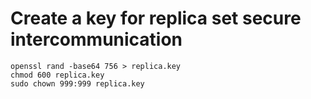 # Create a key for replica set secure intercommunication

```
openssl rand -base64 756 > replica.key
chmod 600 replica.key
sudo chown 999:999 replica.key
```
